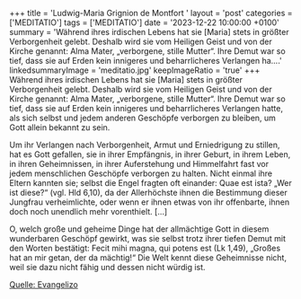 +++
title = 'Ludwig-Maria Grignion de Montfort  '
layout = 'post'
categories = ['MEDITATIO']
tags = ['MEDITATIO']
date = '2023-12-22 10:00:00 +0100'
summary = 'Während ihres irdischen Lebens hat sie [Maria] stets in größter Verborgenheit gelebt. Deshalb wird sie vom Heiligen Geist und von der Kirche genannt: Alma Mater, „verborgene, stille Mutter“. Ihre Demut war so tief, dass sie auf Erden kein innigeres und beharrlicheres Verlangen ha....'
linkedsummaryImage = 'meditatio.jpg'
keepImageRatio = 'true'
+++
Während ihres irdischen Lebens hat sie [Maria] stets in größter Verborgenheit gelebt. Deshalb wird sie vom Heiligen Geist und von der Kirche genannt: Alma Mater, „verborgene, stille Mutter“. Ihre Demut war so tief, dass sie auf Erden kein innigeres und beharrlicheres Verlangen hatte, als sich selbst und jedem anderen Geschöpfe verborgen zu bleiben, um Gott allein bekannt zu sein.<!--more-->

Um ihr Verlangen nach Verborgenheit, Armut und Erniedrigung zu stillen, hat es Gott gefallen, sie in ihrer Empfängnis, in ihrer Geburt, in ihrem Leben, in ihren Geheimnissen, in ihrer Auferstehung und Himmelfahrt fast vor jedem menschlichen Geschöpfe verborgen zu halten. Nicht einmal ihre Eltern kannten sie; selbst die Engel fragten oft einander: Quae est ista? „Wer ist diese?“ (vgl. Hld 6,10), da der Allerhöchste ihnen die Bestimmung dieser Jungfrau verheimlichte, oder wenn er ihnen etwas von ihr offenbarte, ihnen doch noch unendlich mehr vorenthielt. […]

O, welch große und geheime Dinge hat der allmächtige Gott in diesem wunderbaren Geschöpf gewirkt, was sie selbst trotz ihrer tiefen Demut mit den Worten bestätigt: Fecit mihi magna, qui potens est (Lk 1,49), „Großes hat an mir getan, der da mächtig!“ Die Welt kennt diese Geheimnisse nicht, weil sie dazu nicht fähig und dessen nicht würdig ist.




[Quelle: Evangelizo](https://evangeliumtagfuertag.org/DE/gospel)
